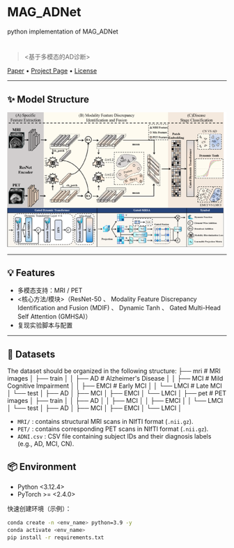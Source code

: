 # MAG_ADNet
python implementation of MAG_ADNet
# <Project Name>  <!-- 例：MAG_ADNet -->

> <基于多模态的AD诊断>

[Paper](<link or "TBA">) • [Project Page](<optional>) • [License](#license)

---

## ✨ Model Structure

<p align="center">
  <img src="img/model.png" alt="Model Structure" width="1000"/>
</p>

---

## 💡 Features
- 多模态支持：MRI / PET
- <核心方法/模块>（ResNet-50 、 Modality Feature Discrepancy Identification and Fusion (MDIF) 、 Dynamic Tanh 、 Gated Multi-Head Self Attention (GMHSA)）
- 复现实验脚本与配置

---

## 📂 Datasets

The dataset should be organized in the following structure:
├── mri # MRI images
│ ├── train
│ │ ├── AD # Alzheimer's Disease
│ │ ├── MCI # Mild Cognitive Impairment
│ │ ├── EMCI # Early MCI
│ │ └── LMCI # Late MCI
│ └── test
│ ├── AD
│ ├── MCI
│ ├── EMCI
│ └── LMCI
│
├── pet # PET images
│ ├── train
│ │ ├── AD
│ │ ├── MCI
│ │ ├── EMCI
│ │ └── LMCI
│ └── test
│ ├── AD
│ ├── MCI
│ ├── EMCI
│ └── LMCI
│

- `MRI/` : contains structural MRI scans in NIfTI format (`.nii.gz`).  
- `PET/` : contains corresponding PET scans in NIfTI format (`.nii.gz`).  
- `ADNI.csv` : CSV file containing subject IDs and their diagnosis labels (e.g., AD, MCI, CN).  




## 📦 Environment
- Python <3.12.4>
- PyTorch >= <2.4.0>

快速创建环境（示例）：
```bash
conda create -n <env_name> python=3.9 -y
conda activate <env_name>
pip install -r requirements.txt

